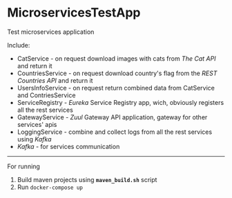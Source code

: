 # MicroservicesTestApp

Test microservices application

Include:
- CatService - on request download images with cats from *The Cat API* and return it
- CountriesService - on request download country's flag from the *REST Countries API* and return it
- UsersInfoService - on request return combined data from CatService and ContriesService
- ServiceRegistry - *Eureka* Service Registry app, wich, obviously registers all the rest services
- GatewayService - *Zuul* Gateway API application, gateway for other services' apis
- LoggingService - combine and collect logs from all the rest services using *Kafka*
- *Kafka* - for services communication


______________
For running
1. Build maven projects using **`maven_build.sh`** script
2. Run `docker-compose up`
